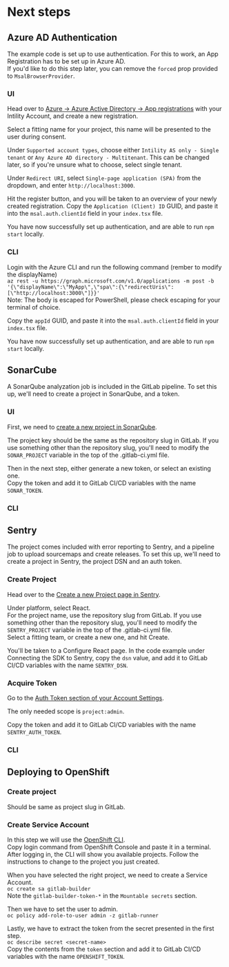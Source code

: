 # Next steps

## Azure AD Authentication

The example code is set up to use authentication. For this to work, an App Registration has to be set up in Azure AD.  
If you'd like to do this step later, you can remove the `forced` prop provided to `MsalBrowserProvider`.

### UI

Head over to [Azure -> Azure Active Directory -> App registrations](https://portal.azure.com/#blade/Microsoft_AAD_IAM/ActiveDirectoryMenuBlade/RegisteredApps) with your Intility Account, and create a new registration.

Select a fitting name for your project, this name will be presented to the user during consent.

Under `Supported account types`, choose either `Intility AS only - Single tenant` or `Any Azure AD directory - Multitenant`. This can be changed later, so if you're unsure what to choose, select single tenant.

Under `Redirect URI`, select `Single-page application (SPA)` from the dropdown, and enter `http://localhost:3000`.

Hit the register button, and you will be taken to an overview of your newly created registration. Copy the `Application (Client) ID` GUID, and paste it into the `msal.auth.clientId` field in your `index.tsx` file.

You have now successfully set up authentication, and are able to run `npm start` locally.

### CLI

Login with the Azure CLI and run the following command (rember to modify the displayName)  
`az rest -u https://graph.microsoft.com/v1.0/applications -m post -b '{\"displayName\":\"MyApp\",\"spa\":{\"redirectUris\":[\"http://localhost:3000\"]}}'`  
Note: The body is escaped for PowerShell, please check escaping for your terminal of choice.

Copy the `appId` GUID, and paste it into the `msal.auth.clientId` field in your `index.tsx` file.

You have now successfully set up authentication, and are able to run `npm start` locally.

## SonarCube

A SonarQube analyzation job is included in the GitLab pipeline. To set this up, we'll need to create a project in SonarQube, and a token.

### UI

First, we need to [create a new project in SonarQube](https://sonarqube.intility.no/projects/create).

The project key should be the same as the repository slug in GitLab. If you use something other than the repository slug, you'll need to modify the `SONAR_PROJECT` variable in the top of the .gitlab-ci.yml file.

Then in the next step, either generate a new token, or select an existing one.  
Copy the token and add it to GitLab CI/CD variables with the name `SONAR_TOKEN`.

### CLI

## Sentry

The project comes included with error reporting to Sentry, and a pipeline job to upload sourcemaps and create releases. To set this up, we'll need to create a project in Sentry, the project DSN and an auth token.

### Create Project

Head over to the [Create a new Project page in Sentry](https://sentry.intility.no/organizations/intility/projects/new/).

Under platform, select React.  
For the project name, use the repository slug from GitLab. If you use something other than the repository slug, you'll need to modify the `SENTRY_PROJECT` variable in the top of the .gitlab-ci.yml file.  
Select a fitting team, or create a new one, and hit Create.

You'll be taken to a Configure React page. In the code example under Connecting the SDK to Sentry, copy the `dsn` value, and add it to GitLab CI/CD variables with the name `SENTRY_DSN`.

### Acquire Token

Go to the [Auth Token section of your Account Settings](https://sentry.intility.no/settings/account/api/auth-tokens/).

The only needed scope is `project:admin`.

Copy the token and add it to GitLab CI/CD variables with the name `SENTRY_AUTH_TOKEN`.

### CLI

## Deploying to OpenShift

### Create project

Should be same as project slug in GitLab.

### Create Service Account

In this step we will use the [OpenShift CLI](https://docs.openshift.com/container-platform/3.11/cli_reference/get_started_cli.html).  
Copy login command from OpenShift Console and paste it in a terminal.  
After logging in, the CLI will show you available projects. Follow the instructions to change to the project you just created.

When you have selected the right project, we need to create a Service Account.  
`oc create sa gitlab-builder`  
Note the `gitlab-builder-token-*` in the `Mountable secrets` section.

Then we have to set the user to admin.  
`oc policy add-role-to-user admin -z gitlab-runner`

Lastly, we have to extract the token from the secret presented in the first step.  
`oc describe secret <secret-name>`  
Copy the contents from the `token` section and add it to GitLab CI/CD variables with the name `OPENSHIFT_TOKEN`.
